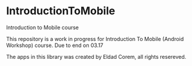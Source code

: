 # IntroductionToMobile
Introduction to Mobile course

This repository is a work in progress for Introduction To Mobile (Android Workshop) course. Due to end on 03.17

The apps in this library was created by Eldad Corem, all rights resereved.
